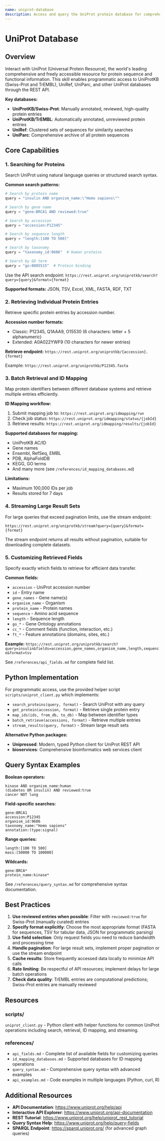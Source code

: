 ```yaml
---
name: uniprot-database
description: Access and query the UniProt protein database for comprehensive protein information retrieval. Use this skill when you need to search for proteins by name, gene symbol, accession number, or functional terms; retrieve protein sequences in FASTA format; access detailed protein annotations including function, structure, interactions, and pathways; map protein identifiers between different databases (Ensembl, RefSeq, PDB, KEGG, GO terms); query Swiss-Prot (reviewed) or TrEMBL (unreviewed) protein entries; perform batch operations on multiple proteins; download protein datasets; analyze protein families and domains; investigate protein-protein interactions; explore evolutionary relationships through UniRef clusters; access protein structure predictions from AlphaFoldDB; retrieve Gene Ontology annotations; analyze protein modifications and post-translational sites; or work with protein sequences for bioinformatics analysis. This skill provides programmatic access to UniProtKB, UniRef, UniParc, and related databases through REST API endpoints with support for various output formats (JSON, TSV, FASTA, XML).
---
```


# UniProt Database

## Overview

Interact with UniProt (Universal Protein Resource), the world's leading comprehensive and freely accessible resource for protein sequence and functional information. This skill enables programmatic access to UniProtKB (Swiss-Prot and TrEMBL), UniRef, UniParc, and other UniProt databases through the REST API.

**Key databases:**
- **UniProtKB/Swiss-Prot**: Manually annotated, reviewed, high-quality protein entries
- **UniProtKB/TrEMBL**: Automatically annotated, unreviewed protein entries
- **UniRef**: Clustered sets of sequences for similarity searches
- **UniParc**: Comprehensive archive of all protein sequences

## Core Capabilities

### 1. Searching for Proteins

Search UniProt using natural language queries or structured search syntax.

**Common search patterns:**
```python
# Search by protein name
query = "insulin AND organism_name:\"Homo sapiens\""

# Search by gene name
query = "gene:BRCA1 AND reviewed:true"

# Search by accession
query = "accession:P12345"

# Search by sequence length
query = "length:[100 TO 500]"

# Search by taxonomy
query = "taxonomy_id:9606"  # Human proteins

# Search by GO term
query = "go:0005515"  # Protein binding
```

Use the API search endpoint: `https://rest.uniprot.org/uniprotkb/search?query={query}&format={format}`

**Supported formats:** JSON, TSV, Excel, XML, FASTA, RDF, TXT

### 2. Retrieving Individual Protein Entries

Retrieve specific protein entries by accession number.

**Accession number formats:**
- Classic: P12345, Q1AAA9, O15530 (6 characters: letter + 5 alphanumeric)
- Extended: A0A022YWF9 (10 characters for newer entries)

**Retrieve endpoint:** `https://rest.uniprot.org/uniprotkb/{accession}.{format}`

Example: `https://rest.uniprot.org/uniprotkb/P12345.fasta`

### 3. Batch Retrieval and ID Mapping

Map protein identifiers between different database systems and retrieve multiple entries efficiently.

**ID Mapping workflow:**
1. Submit mapping job to: `https://rest.uniprot.org/idmapping/run`
2. Check job status: `https://rest.uniprot.org/idmapping/status/{jobId}`
3. Retrieve results: `https://rest.uniprot.org/idmapping/results/{jobId}`

**Supported databases for mapping:**
- UniProtKB AC/ID
- Gene names
- Ensembl, RefSeq, EMBL
- PDB, AlphaFoldDB
- KEGG, GO terms
- And many more (see `/references/id_mapping_databases.md`)

**Limitations:**
- Maximum 100,000 IDs per job
- Results stored for 7 days

### 4. Streaming Large Result Sets

For large queries that exceed pagination limits, use the stream endpoint:

`https://rest.uniprot.org/uniprotkb/stream?query={query}&format={format}`

The stream endpoint returns all results without pagination, suitable for downloading complete datasets.

### 5. Customizing Retrieved Fields

Specify exactly which fields to retrieve for efficient data transfer.

**Common fields:**
- `accession` - UniProt accession number
- `id` - Entry name
- `gene_names` - Gene name(s)
- `organism_name` - Organism
- `protein_name` - Protein names
- `sequence` - Amino acid sequence
- `length` - Sequence length
- `go_*` - Gene Ontology annotations
- `cc_*` - Comment fields (function, interaction, etc.)
- `ft_*` - Feature annotations (domains, sites, etc.)

**Example:** `https://rest.uniprot.org/uniprotkb/search?query=insulin&fields=accession,gene_names,organism_name,length,sequence&format=tsv`

See `/references/api_fields.md` for complete field list.

## Python Implementation

For programmatic access, use the provided helper script `scripts/uniprot_client.py` which implements:

- `search_proteins(query, format)` - Search UniProt with any query
- `get_protein(accession, format)` - Retrieve single protein entry
- `map_ids(ids, from_db, to_db)` - Map between identifier types
- `batch_retrieve(accessions, format)` - Retrieve multiple entries
- `stream_results(query, format)` - Stream large result sets

**Alternative Python packages:**
- **Unipressed**: Modern, typed Python client for UniProt REST API
- **bioservices**: Comprehensive bioinformatics web services client

## Query Syntax Examples

**Boolean operators:**
```
kinase AND organism_name:human
(diabetes OR insulin) AND reviewed:true
cancer NOT lung
```

**Field-specific searches:**
```
gene:BRCA1
accession:P12345
organism_id:9606
taxonomy_name:"Homo sapiens"
annotation:(type:signal)
```

**Range queries:**
```
length:[100 TO 500]
mass:[50000 TO 100000]
```

**Wildcards:**
```
gene:BRCA*
protein_name:kinase*
```

See `/references/query_syntax.md` for comprehensive syntax documentation.

## Best Practices

1. **Use reviewed entries when possible**: Filter with `reviewed:true` for Swiss-Prot (manually curated) entries
2. **Specify format explicitly**: Choose the most appropriate format (FASTA for sequences, TSV for tabular data, JSON for programmatic parsing)
3. **Use field selection**: Only request fields you need to reduce bandwidth and processing time
4. **Handle pagination**: For large result sets, implement proper pagination or use the stream endpoint
5. **Cache results**: Store frequently accessed data locally to minimize API calls
6. **Rate limiting**: Be respectful of API resources; implement delays for large batch operations
7. **Check data quality**: TrEMBL entries are computational predictions; Swiss-Prot entries are manually reviewed

## Resources

### scripts/
`uniprot_client.py` - Python client with helper functions for common UniProt operations including search, retrieval, ID mapping, and streaming.

### references/
- `api_fields.md` - Complete list of available fields for customizing queries
- `id_mapping_databases.md` - Supported databases for ID mapping operations
- `query_syntax.md` - Comprehensive query syntax with advanced examples
- `api_examples.md` - Code examples in multiple languages (Python, curl, R)

## Additional Resources

- **API Documentation**: https://www.uniprot.org/help/api
- **Interactive API Explorer**: https://www.uniprot.org/api-documentation
- **REST Tutorial**: https://www.uniprot.org/help/uniprot_rest_tutorial
- **Query Syntax Help**: https://www.uniprot.org/help/query-fields
- **SPARQL Endpoint**: https://sparql.uniprot.org/ (for advanced graph queries)
